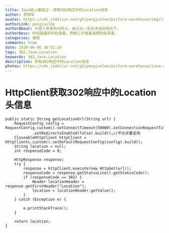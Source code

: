 ```yaml
---
title: Java核心基础之--获取302响应中的Location信息
author: 李朋军
avatar: https://cdn.jsdelivr.net/gh/pengjunlee/picture-warehouse/img/logo.jpg
authorLink: pengjunlee
authorAbout: 为他人带来阳光的人，自己也一定会沐浴在阳光下。
authorDesc: 时间是最好的检查者，而耐心才是最高明的指导者。
categories: 编程
comments: true
date: 2020-06-06 16:52:10
tags: 302,Java,Location
keywords: 302,Java,Location
description: 获取302响应中的Location信息
photos: https://cdn.jsdelivr.net/gh/pengjunlee/picture-warehouse/java-core/j3.png
---
```

# HttpClient获取302响应中的Location头信息

	public static String getLocationUrl(String url) {
		RequestConfig config = RequestConfig.custom().setConnectTimeout(50000).setConnectionRequestTimeout(10000).setSocketTimeout(50000)
                .setRedirectsEnabled(false).build();//不允许重定向   
		CloseableHttpClient httpClient = HttpClients.custom().setDefaultRequestConfig(config).build(); 
		String location = null;
		int responseCode = 0;
 
		HttpResponse response;
		try {
			response = httpClient.execute(new HttpGet(url));
			responseCode = response.getStatusLine().getStatusCode();
			if (responseCode == 302) {
				Header locationHeader = response.getFirstHeader("Location");
				location = locationHeader.getValue();
			}
		} catch (Exception e) {
			
			e.printStackTrace();
		}
		
		return location;
	}